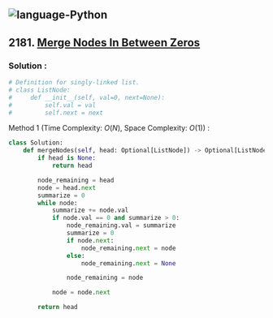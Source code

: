 ![language-Python](https://img.shields.io/badge/Python-ffd43b?style=for-the-badge&logo=PYTHON)
---

## 2181. [Merge Nodes In Between Zeros](https://leetcode.com/problems/merge-nodes-in-between-zeros)

### Solution :

```python
# Definition for singly-linked list.
# class ListNode:
#     def __init__(self, val=0, next=None):
#         self.val = val
#         self.next = next
```

Method 1 (Time Complexity: $O(N)$, Space Complexity: $O(1)$) :
```python
class Solution:
    def mergeNodes(self, head: Optional[ListNode]) -> Optional[ListNode]:
        if head is None:
            return head

        node_remaining = head
        node = head.next
        summarize = 0
        while node:
            summarize += node.val
            if node.val == 0 and summarize > 0:
                node_remaining.val = summarize
                summarize = 0
                if node.next:
                    node_remaining.next = node
                else:
                    node_remaining.next = None

                node_remaining = node

            node = node.next

        return head
```
